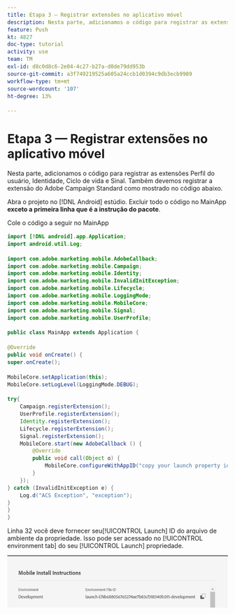 ```yaml
---
title: Etapa 3 — Registrar extensões no aplicativo móvel
description: Nesta parte, adicionamos o código para registrar as extensões UserProfile, Identity, Lifecycle e Signal.
feature: Push
kt: 4827
doc-type: tutorial
activity: use
team: TM
exl-id: d8c0d8c6-2e04-4c27-b27a-d0de79dd953b
source-git-commit: a3f749219525a605a24ccb1d0394c9db3ecb9989
workflow-type: tm+mt
source-wordcount: '107'
ht-degree: 13%

---
```


# Etapa 3 — Registrar extensões no aplicativo móvel

Nesta parte, adicionamos o código para registrar as extensões Perfil do usuário, Identidade, Ciclo de vida e Sinal. Também devemos registrar a extensão do Adobe Campaign Standard como mostrado no código abaixo.

Abra o projeto no [!DNL Android] estúdio. Excluir todo o código no MainApp **exceto a primeira linha que é a instrução do pacote**.

Cole o código a seguir no MainApp

<!--
Removed `{.line-numbers}` below
-->

```java
import [!DNL android].app.Application;
import android.util.Log;

import com.adobe.marketing.mobile.AdobeCallback;
import com.adobe.marketing.mobile.Campaign;
import com.adobe.marketing.mobile.Identity;
import com.adobe.marketing.mobile.InvalidInitException;
import com.adobe.marketing.mobile.Lifecycle;
import com.adobe.marketing.mobile.LoggingMode;
import com.adobe.marketing.mobile.MobileCore;
import com.adobe.marketing.mobile.Signal;
import com.adobe.marketing.mobile.UserProfile;

public class MainApp extends Application {

@Override
public void onCreate() {
super.onCreate();

MobileCore.setApplication(this);
MobileCore.setLogLevel(LoggingMode.DEBUG);

try{
    Campaign.registerExtension();
    UserProfile.registerExtension();
    Identity.registerExtension();
    Lifecycle.registerExtension();
    Signal.registerExtension();
    MobileCore.start(new AdobeCallback () {
        @Override
        public void call(Object o) {
            MobileCore.configureWithAppID("copy your launch property id here");
        }
    });
} catch (InvalidInitException e) {
    Log.d("ACS Exception", "exception");
}
}
}
```

Linha 32 você deve fornecer seu[!UICONTROL  Launch] ID do arquivo de ambiente da propriedade. Isso pode ser acessado no [!UICONTROL environment tab] do seu [!UICONTROL Launch] propriedade.

![launch-id](assets/launch-id-property.PNG)

